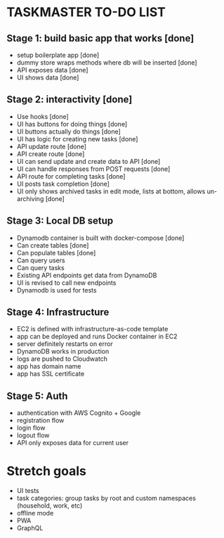 # TASKMASTER TO-DO LIST

## Stage 1: build basic app that works [done]
- setup boilerplate app [done]
- dummy store wraps methods where db will be inserted [done]
- API exposes data [done]
- UI shows data [done]

## Stage 2: interactivity [done]
- Use hooks [done]
- UI has buttons for doing things [done]
- UI buttons actually do things [done]
- UI has logic for creating new tasks [done]
- API update route [done]
- API create route [done]
- UI can send update and create data to API [done]
- UI can handle responses from POST requests [done]
- API route for completing tasks [done]
- UI posts task completion [done]
- UI only shows archived tasks in edit mode, lists at bottom, allows un-archiving [done]

## Stage 3: Local DB setup
- Dynamodb container is built with docker-compose [done]
- Can create tables [done]
- Can populate tables [done]
- Can query users
- Can query tasks
- Existing API endpoints get data from DynamoDB
- UI is revised to call new endpoints
- Dynamodb is used for tests

## Stage 4: Infrastructure
- EC2 is defined with infrastructure-as-code template
- app can be deployed and runs Docker container in EC2
- server definitely restarts on error
- DynamoDB works in production
- logs are pushed to Cloudwatch
- app has domain name
- app has SSL certificate

## Stage 5: Auth
- authentication with AWS Cognito + Google
- registration flow
- login flow
- logout flow
- API only exposes data for current user

# Stretch goals
- UI tests
- task categories: group tasks by root and custom namespaces (household, work, etc)
- offline mode
- PWA
- GraphQL

